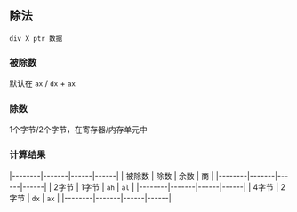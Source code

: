 ##  除法
```shell
div X ptr 数据
```

###   被除数
默认在 `ax` / `dx` + `ax` 


###   除数
1个字节/2个字节，在寄存器/内存单元中


###   计算结果
|--------|-------|------|------|
| 被除数 | 除数  | 余数 | 商   |
|--------|-------|------|------|
| 2字节  | 1字节 | `ah` | `al` |
|--------|-------|------|------|
| 4字节  | 2字节 | `dx` | `ax` |
|--------|-------|------|------|
